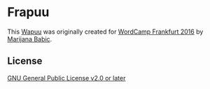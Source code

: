 # Frapuu

This [Wapuu](https://ja.wordpress.org/about-wp-ja/wapuu/) was originally created for [WordCamp Frankfurt 2016](https://frankfurt.wordcamp.org/2016/) by [Marijana Babic](www.studio-biro.de).

## License
[GNU General Public License v2.0 or later](https://spdx.org/licenses/GPL-2.0-or-later.html)

